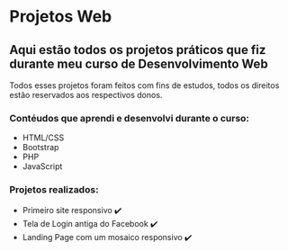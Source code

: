 # Projetos Web
## Aqui estão todos os projetos práticos que fiz durante meu curso de Desenvolvimento Web
Todos esses projetos foram feitos com fins de estudos, todos os direitos estão reservados aos
respectivos donos.
### Contéudos que aprendi e desenvolvi durante o curso:
- HTML/CSS
- Bootstrap
- PHP
- JavaScript

### Projetos realizados:
- Primeiro site responsivo :heavy_check_mark:
- Tela de Login antiga do Facebook :heavy_check_mark:
- Landing Page com um mosaico responsivo :heavy_check_mark:
